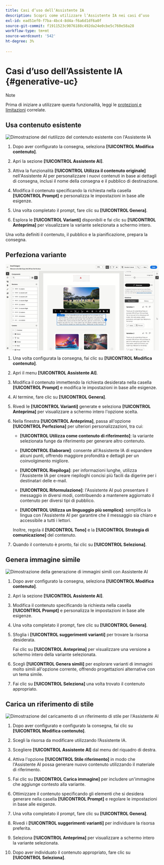 ```yaml
---
title: Casi d’uso dell’Assistente IA
description: Scopri come utilizzare l’Assistente IA nei casi d’uso
exl-id: ead51ef0-f7ba-4bc4-8d4a-f6a6d1df6a0f
source-git-commit: f1911523c9076188c492da24e0cbe5c760e58a28
workflow-type: tm+mt
source-wordcount: '542'
ht-degree: 3%

---
```


# Casi d’uso dell’Assistente IA {#generative-uc}

>[!NOTE]
>
>Prima di iniziare a utilizzare questa funzionalità, leggi le [protezioni e limitazioni](generative-gs.md#generative-guardrails) correlate.

## Usa contenuto esistente

![Dimostrazione del riutilizzo del contenuto esistente con l&#39;Assistente IA](assets/do-not-localize/gen-ai-reuse-text.gif)

1. Dopo aver configurato la consegna, seleziona **[!UICONTROL Modifica contenuto]**.

1. Apri la sezione **[!UICONTROL Assistente AI]**.

1. Attiva la funzionalità **[!UICONTROL Utilizza il contenuto originale]** nell&#39;Assistente AI per personalizzare i nuovi contenuti in base ai dettagli di consegna, inclusi il nome della consegna e il pubblico di destinazione.

1. Modifica il contenuto specificando la richiesta nella casella **[!UICONTROL Prompt]** e personalizza le impostazioni in base alle esigenze.

1. Una volta completato il prompt, fare clic su **[!UICONTROL Genera]**.

1. Esplora le **[!UICONTROL Varianti]** disponibili e fai clic su **[!UICONTROL Anteprima]** per visualizzare la variante selezionata a schermo intero.

Una volta definiti il contenuto, il pubblico e la pianificazione, prepara la consegna.

## Perfeziona variante

![Dimostrazione dell&#39;ottimizzazione delle varianti di contenuto con l&#39;Assistente AI](assets/do-not-localize/gen-ai-variation.gif)

1. Una volta configurata la consegna, fai clic su **[!UICONTROL Modifica contenuto]**.

1. Apri il menu **[!UICONTROL Assistente AI]**.

1. Modifica il contenuto immettendo la richiesta desiderata nella casella **[!UICONTROL Prompt]** e modifica le impostazioni in base alle esigenze.

1. Al termine, fare clic su **[!UICONTROL Genera]**.

1. Rivedi le **[!UICONTROL Varianti]** generate e seleziona **[!UICONTROL Anteprima]** per visualizzare a schermo intero l&#39;opzione scelta.

1. Nella finestra **[!UICONTROL Anteprima]**, passa all&#39;opzione **[!UICONTROL Perfeziona]** per ulteriori personalizzazioni, tra cui:

   * **[!UICONTROL Utilizza come contenuto di riferimento]**: la variante selezionata funge da riferimento per generare altro contenuto.

   * **[!UICONTROL Elaborare]**: consente all&#39;Assistente IA di espandere alcuni punti, offrendo maggiore profondità e dettagli per un coinvolgimento migliore.

   * **[!UICONTROL Riepiloga]**: per informazioni lunghe, utilizza l&#39;Assistente IA per creare riepiloghi concisi più facili da digerire per i destinatari delle e-mail.

   * **[!UICONTROL Riformulazione]**: l&#39;Assistente AI può presentare il messaggio in diversi modi, contribuendo a mantenere aggiornato il contenuto per diversi tipi di pubblico.

   * **[!UICONTROL Utilizza un linguaggio più semplice]**: semplifica la lingua con l&#39;Assistente AI per garantire che il messaggio sia chiaro e accessibile a tutti i lettori.

   Inoltre, regola il **[!UICONTROL Tono]** e la **[!UICONTROL Strategia di comunicazione]** del contenuto.

1. Quando il contenuto è pronto, fai clic su **[!UICONTROL Seleziona]**.

## Genera immagine simile

![Dimostrazione della generazione di immagini simili con Assistente AI](assets/do-not-localize/uc-image-similar.gif)

1. Dopo aver configurato la consegna, seleziona **[!UICONTROL Modifica contenuto]**.

1. Apri la sezione **[!UICONTROL Assistente AI]**.

1. Modifica il contenuto specificando la richiesta nella casella **[!UICONTROL Prompt]** e personalizza le impostazioni in base alle esigenze.

1. Una volta completato il prompt, fare clic su **[!UICONTROL Genera]**.

1. Sfoglia i **[!UICONTROL suggerimenti varianti]** per trovare la risorsa desiderata.

   Fai clic su **[!UICONTROL Anteprima]** per visualizzare una versione a schermo intero della variante selezionata.

1. Scegli **[!UICONTROL Genera simili]** per esplorare varianti di immagini molto simili all&#39;opzione corrente, offrendo progettazioni alternative con un tema simile.

1. Fai clic su **[!UICONTROL Seleziona]** una volta trovato il contenuto appropriato.

## Carica un riferimento di stile

![Dimostrazione del caricamento di un riferimento di stile per l&#39;Assistente AI](assets/do-not-localize/uc-image-reference.gif)

1. Dopo aver configurato e configurato la consegna, fai clic su **[!UICONTROL Modifica contenuto]**.

1. Scegli la risorsa da modificare utilizzando l’Assistente IA.

1. Scegliere **[!UICONTROL Assistente AI]** dal menu del riquadro di destra.

1. Attiva l&#39;opzione **[!UICONTROL Stile riferimento]** in modo che l&#39;Assistente AI possa generare nuovo contenuto utilizzando il materiale di riferimento.

1. Fai clic su **[!UICONTROL Carica immagine]** per includere un&#39;immagine che aggiunge contesto alla variante.

1. Ottimizzare il contenuto specificando gli elementi che si desidera generare nella casella **[!UICONTROL Prompt]** e regolare le impostazioni in base alle esigenze.

1. Una volta completato il prompt, fare clic su **[!UICONTROL Genera]**.

1. Rivedi i **[!UICONTROL suggerimenti varianti]** per individuare la risorsa preferita.

1. Seleziona **[!UICONTROL Anteprima]** per visualizzare a schermo intero la variante selezionata.

1. Dopo aver individuato il contenuto appropriato, fare clic su **[!UICONTROL Seleziona]**.